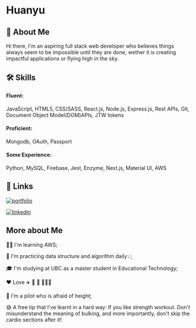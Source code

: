 
# Huanyu
## 🚀 About Me
Hi there, I'm an aspiring full stack web developer who believes things always seem to be impossible until they are done, wether it is creating impactful applications or flying high in the sky.


## 🛠 Skills
#### Fluent: 
JavaScript, HTML5, CSS/SASS, React.js, Node.js, Express.js, Rest APIs, Git, Document Object Model(DOM)APIs, JTW tokens

#### Proficient: 
Mongodb, OAuth, Passport

#### Some Experience: 
Python, MySQL, Firebase, Jest, Enzyme, Next.js, Material UI, AWS



## 🔗 Links
[![portfolio](https://img.shields.io/badge/my_portfolio-000?style=for-the-badge&logo=ko-fi&logoColor=white)](https://hnslyswhy.github.io/huanyu_portfolio/home.html) 

[![linkedin](https://img.shields.io/badge/linkedin-0A66C2?style=for-the-badge&logo=linkedin&logoColor=white)](https://www.linkedin.com/in/huanyu-wang-015b91190/)


## More about Me
👩‍💻 I'm learning AWS;

🧠 I'm practicing data structure and algorithm daily💡; 

🎓 I'm studying at UBC as a master student in Educational Technology;

❤️  Love ✈️ 🐶  🍰 🏋🏽‍♀️

🙊 I'm a pilot who is afraid of height;

😄 A free tip that I've learnt in a hard way: If you like strength workout. Don't misunderstand the meaning of bulking, and more importantly, don't skip the cardio sections after it!


